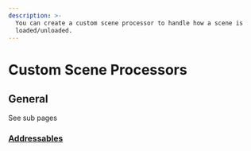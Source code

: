 ```yaml
---
description: >-
  You can create a custom scene processor to handle how a scene is
  loaded/unloaded.
---
```


# Custom Scene Processors

## General

See sub pages

### [Addressables](addressables.md)
